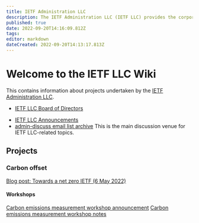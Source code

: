 ```yaml
---
title: IETF Administration LLC
description: The IETF Administration LLC (IETF LLC) provides the corporate legal home for the IETF, the Internet Architecture Board (IAB), and the Internet Research Task Force (IRTF).
published: true
date: 2022-09-20T14:16:09.812Z
tags: 
editor: markdown
dateCreated: 2022-09-20T14:13:17.813Z
---
```


# Welcome to the IETF LLC Wiki
This contains information about projects undertaken by the [IETF Administration LLC](https://www.ietf.org/about/administration/).

+ [IETF LLC Board of Directors](https://www.ietf.org/about/administration/llc-board/)
* [IETF LLC Announcements](https://www.ietf.org/about/administration/announcements/)
* [admin-discuss email list archive](https://mailarchive.ietf.org/arch/browse/admin-discuss/)
This is the main discussion venue for IETF LLC-related topics.

## Projects
### Carbon offset
[Blog post: Towards a net zero IETF (6 May 2022)](https://www.ietf.org/blog/towards-a-net-zero-ietf/)

#### Workshops
[Carbon emissions measurement workshop announcement](https://mailarchive.ietf.org/arch/msg/admin-discuss/pyJkhxmOwfWifBfuj4ux4RfdS5Y/)
[Carbon emissions measurement workshop notes](https://notes.ietf.org/carbon-workshop-emissions-measurement)

#### 


